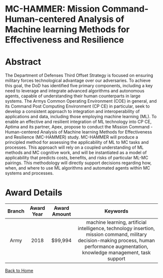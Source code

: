 
MC-HAMMER: Mission Command- Human-centered Analysis of Machine learning Methods for Effectiveness and Resilience
================================================================================================================

# Abstract


The Department of Defenses Third Offset Strategy is focused on ensuring military forces technological advantage over our adversaries. To achieve this goal, the DoD has identified five primary components, including a key need to leverage and integrate advanced algorithms and autonomous agents, capable of understanding their human counterparts in large systems. The Armys Common Operating Environment (COE) in general, and its Command Post Computing Environment (CP CE) in particular, seek to develop a consistent approach to integration and interoperability of applications and data, including those employing machine learning (ML). To enable an effective and resilient integration of ML technology into CP CE, Aptima and its partner, Apex, propose to conduct the Mission Command - Human-centered Analysis of Machine learning Methods for Effectiveness and Resilience (MC-HAMMER) study. MC-HAMMER will produce a principled method for assessing the applicability of ML to MC tasks and processes. This approach will rely on a coupled understanding of ML methods and MC cognitive work, and will be instantiated as a model of applicability that predicts costs, benefits, and risks of particular ML-MC pairings. This methodology will directly support decisions regarding how, when, and where to use ML algorithms and automated agents within MC systems and processes.  

# Award Details

|Branch|Award Year|Award Amount|Keywords|
| :---: | :---: | :---: | :---: |
|Army|2018|$99,994|machine learning, artificial intelligence, technology insertion, mission command, military decision-making process, human performance augmentation, knowledge management, task support|
  
  


[Back to Home](https://github.com/chrischow/dod_sbir_awards/Reports/CC/#1018)